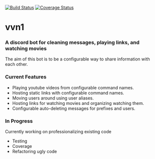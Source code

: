 [![Build Status](https://travis-ci.com/andreweverman/vvn1.svg?token=d54KyybAaqRxeqHK3Bso&branch=jest_intro)](https://travis-ci.com/andreweverman/vvn1)
[![Coverage Status](https://coveralls.io/repos/github/andreweverman/vvn1/badge.svg?branch=jest_intro&t=4deEVv)](https://coveralls.io/github/andreweverman/vvn1?branch=jest_intro)
# vvn1

### A discord bot for cleaning messages, playing links, and watching movies

The aim of this bot is to be a configurable way to share information with each other.

### Current Features
* Playing youtube videos from configurable command names.
* Hosting static links with configurable command names.
* Moving users around using user aliases.
* Hosting links for watching movies and organizing watching them.
* Configurable auto-deleting messages for prefixes and users.

### In Progress
Currently working on professionalizing existing code 
* Testing
* Coverage
* Refactoring ugly code
